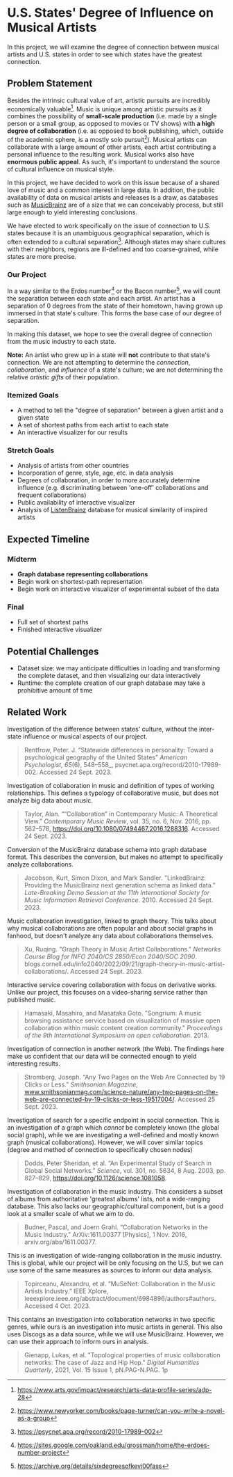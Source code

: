 # U.S. States' Degree of Influence on Musical Artists

In this project, we will examine the degree of connection between musical artists and U.S. states in order to see which states have the greatest connection.

## Problem Statement 

Besides the intrinsic cultural value of art, artistic pursuits are incredibly economically valuable[^1]. Music is unique among artistic pursuits as it combines the possibility of **small-scale production** (i.e. made by a single person or a small group, as opposed to movies or TV shows) with **a high degree of collaboration** (i.e. as opposed to book publishing, which, outside of the academic sphere, is a mostly solo pursuit[^2]). Musical artists can collaborate with a large amount of other artists, each artist contributing a personal influence to the resulting work.  Musical works also have **enormous public appeal**.  As such, it's important to understand the source of cultural influence on musical style. 

In this project, we have decided to work on this issue because of a shared love of music and a common interest in large data. In addition, the public availability of data on musical artists and releases is a draw, as databases such as [MusicBrainz](https://musicbrainz.org/) are of a size that we can conceivably process, but still large enough to yield interesting conclusions. 

We have elected to work specifically on the issue of connection to U.S. states because it is an unambiguous geographical separation, which is often extended to a cultural separation[^3]. Although states may share cultures with their neighbors, regions are ill-defined and too coarse-grained, while states are more precise.

### Our Project 

In a way similar to the Erdos number[^6] or the Bacon number[^7], we will count the separation between each state and each artist. An artist has a separation of 0 degrees from the state of their hometown, having grown up immersed in that state's culture. This forms the base case of our degree of separation. 

In making this dataset, we hope to see the overall degree of connection from the music industry to each state.

**Note:** An artist who grew up in a state will **not** contribute to that state's connection. We are not attempting to determine the *connection*, *collaboration*, and *influence* of a state's culture; we are not determining the relative *artistic gifts* of their population.

### Itemized Goals

- A method to tell the "degree of separation" between a given artist and a given state 
- A set of shortest paths from each artist to each state 
- An interactive visualizer for our results  

### Stretch Goals 

- Analysis of artists from other countries 
- Incorporation of genre, style, age, etc. in data analysis 
- Degrees of collaboration, in order to more accurately determine influence (e.g. discriminating between 'one-off' collaborations and frequent collaborations) 
- Public availability of interactive visualizer 
- Analysis of [ListenBrainz](https://listenbrainz.org/) database for musical similarity of inspired artists  

## Expected Timeline

### Midterm 

- **Graph database representing collaborations**
- Begin work on shortest-path representation 
- Begin work on interactive visualizer of experimental subset of the data 

### Final 

- Full set of shortest paths 
- Finished interactive visualizer 

## Potential Challenges 

- Dataset size: we may anticipate difficulties in loading and transforming the complete dataset, and then visualizing our data interactively 
- Runtime: the complete creation of our graph database may take a prohibitive amount of time 

## Related Work 

Investigation of the difference between states' culture, without the inter-state influence or musical aspects of our project.

> Rentfrow, Peter. J. “Statewide differences in personality: Toward a psychological geography of the United States” _American Psychologist, 65_(6), 548–558_, psycnet.apa.org/record/2010-17989-002. Accessed 24 Sept. 2023.

Investigation of collaboration in music and definition of types of working relationships. This defines a typology of collaborative music, but does not analyze big data about music.

> Taylor, Alan. ““Collaboration” in Contemporary Music: A Theoretical View.” _Contemporary Music Review_, vol. 35, no. 6, Nov. 2016, pp. 562–578, https://doi.org/10.1080/07494467.2016.1288316. Accessed 24 Sept. 2023.

Conversion of the MusicBrainz database schema into graph database format. This describes the conversion, but makes no attempt to specifically analyze collaborations.

> Jacobson, Kurt, Simon Dixon, and Mark Sandler. "LinkedBrainz: Providing the MusicBrainz next generation schema as linked data." _Late-Breaking Demo Session at the 11th International Society for Music Information Retrieval Conference_. 2010. Accessed 24 Sept. 2023.

Music collaboration investigation, linked to graph theory. This talks about why musical collaborations are often popular and about social graphs in fanhood, but doesn't analyze any data about collaborations themselves.

> Xu, Ruqing.  "Graph Theory in Music Artist Collaborations." _Networks Course Blog for INFO 2040/CS 2850/Econ 2040/SOC 2090_. blogs.cornell.edu/info2040/2022/09/21/graph-theory-in-music-artist-collaborations/. Accessed 24 Sept. 2023.

Interactive service covering collaboration with focus on derivative works. Unlike our project, this focuses on a video-sharing service rather than published music.

> Hamasaki, Masahiro, and Masataka Goto. "Songrium: A music browsing assistance service based on visualization of massive open collaboration within music content creation community." _Proceedings of the 9th International Symposium on open collaboration_. 2013.


Investigation of connection in another network (the Web). The findings here make us confident that our data will be connected enough to yield interesting results.

> Stromberg, Joseph. “Any Two Pages on the Web Are Connected by 19 Clicks or Less.” _Smithsonian Magazine_, www.smithsonianmag.com/science-nature/any-two-pages-on-the-web-are-connected-by-19-clicks-or-less-19517004/. Accessed 25 Sept. 2023.

Investigation of search for a specific endpoint in social connection. This is an investigation of a graph which *cannot* be completely known (the global social graph), while we are investigating a well-defined and mostly known graph (musical collaborations). However, we will cover similar topics (degree and method of connection to specifically chosen nodes)

> Dodds, Peter Sheridan, et al. “An Experimental Study of Search in Global Social Networks.” _Science_, vol. 301, no. 5634, 8 Aug. 2003, pp. 827–829, https://doi.org/10.1126/science.1081058.

Investigation of collaboration in the music industry. This considers a subset of albums from authoritative 'greatest albums' lists, not a wide-ranging database. This also lacks our geographic/cultural component, but is a good look at a smaller scale of what we aim to do.

> Budner, Pascal, and Joern Grahl. “Collaboration Networks in the Music Industry.” ArXiv:1611.00377 [Physics], 1 Nov. 2016, arxiv.org/abs/1611.00377.

This is an investigation of wide-ranging collaboration in the music industry. This is global, while our project will be only focusing on the U.S, but we can use some of the same measures as sources to inform our data analysis.

> Topirceanu, Alexandru, et al. “MuSeNet: Collaboration in the Music Artists Industry.” IEEE Xplore, ieeexplore.ieee.org/abstract/document/6984896/authors#authors. Accessed 4 Oct. 2023.

This contains an investigation into collaboration networks in two specific genres, while ours is an investigation into music artists in general. This also uses Discogs as a data source, while we will use MusicBrainz. However, we can use their approach to inform ours in analysis.

> Gienapp, Lukas, et al. "Topological properties of music collaboration networks: The case of Jazz and Hip Hop." _Digital Humanities Quarterly_, 2021, Vol. 15 Issue 1, pN.PAG-N.PAG. 1p



[^1]: https://www.arts.gov/impact/research/arts-data-profile-series/adp-28
[^2]: https://www.newyorker.com/books/page-turner/can-you-write-a-novel-as-a-group
[^3]: https://psycnet.apa.org/record/2010-17989-002
[^4]: Wikidata - SPARQL query, "number of notable musicians per U.S. state"; see [`musicians.spaqrl`](./musicians.sparql) for source
[^5]: https://web.archive.org/web/20080513152119/http://members.socket.net/~dcowsley/jazzstyles.htm
[^6]: https://sites.google.com/oakland.edu/grossman/home/the-erdoes-number-project
[^7]: https://archive.org/details/sixdegreesofkevi00fass
